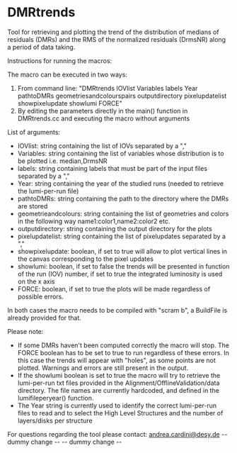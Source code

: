 # DMRtrends
Tool for retrieving and plotting the trend of the distribution of medians of residuals (DMRs) and the RMS of the normalized residuals (DrmsNR) along a period of data taking.

Instructions for running the macros:

The macro can be executed in two ways:

1) From command line: "DMRtrends IOVlist Variables labels Year pathtoDMRs geometriesandcolourspairs outputdirectory pixelupdatelist showpixelupdate showlumi FORCE"
2) By editing the parameters directly in the main() function in DMRtrends.cc and executing the macro without arguments

List of arguments:
- IOVlist:                 string containing the list of IOVs separated by a ","
- Variables:               string containing the list of variables whose distribution is to be plotted i.e. median,DrmsNR
- labels:                  string containing labels that must be part of the input files separated by a ","
- Year:                    string containing the year of the studied runs (needed to retrieve the lumi-per-run file)
- pathtoDMRs:              string containing the path to the directory where the DMRs are stored
- geometrieandcolours:     string containing the list of geometries and colors in the following way name1:color1,name2:color2 etc.
- outputdirectory:         string containing the output directory for the plots
- pixelupdatelist:         string containing the list of pixelupdates separated by a ","
- showpixelupdate:         boolean, if set to true will allow to plot vertical lines in the canvas corresponding to the pixel updates
- showlumi:                boolean, if set to false the trends will be presented in function of the run (IOV) number, if set to true the integrated luminosity is used on the x axis
- FORCE:                   boolean, if set to true the plots will be made regardless of possible errors. 

In both cases the macro needs to be compiled with "scram b", a BuildFile is already provided for that.


Please note:
- If some DMRs haven't been computed correctly the macro will stop. The FORCE boolean has to be set to true to run regardless of these errors. In this case the trends will appear with "holes", as some points are not plotted. Warnings and errors are still present in the output.
- If the showlumi boolean is set to true the macro will try to retrieve the lumi-per-run txt files provided in the Alignment/OfflineValidation/data directory. The file names are currently hardcoded, and defined in the lumifileperyear() function.
- The Year string is currently used to identify the correct lumi-per-run files to read and to select the High Level Structures and the number of layers/disks per structure

For questions regarding the tool please contact: andrea.cardini@desy.de
-- dummy change --
-- dummy change --
